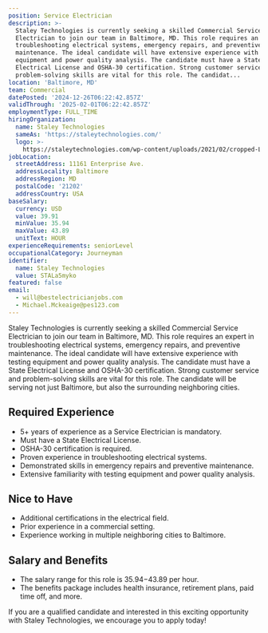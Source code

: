 ```yaml
---
position: Service Electrician
description: >-
  Staley Technologies is currently seeking a skilled Commercial Service
  Electrician to join our team in Baltimore, MD. This role requires an expert in
  troubleshooting electrical systems, emergency repairs, and preventive
  maintenance. The ideal candidate will have extensive experience with testing
  equipment and power quality analysis. The candidate must have a State
  Electrical License and OSHA-30 certification. Strong customer service and
  problem-solving skills are vital for this role. The candidat...
location: 'Baltimore, MD'
team: Commercial
datePosted: '2024-12-26T06:22:42.857Z'
validThrough: '2025-02-01T06:22:42.857Z'
employmentType: FULL_TIME
hiringOrganization:
  name: Staley Technologies
  sameAs: 'https://staleytechnologies.com/'
  logo: >-
    https://staleytechnologies.com/wp-content/uploads/2021/02/cropped-Logo_StaleyTechnologies.png
jobLocation:
  streetAddress: 11161 Enterprise Ave.
  addressLocality: Baltimore
  addressRegion: MD
  postalCode: '21202'
  addressCountry: USA
baseSalary:
  currency: USD
  value: 39.91
  minValue: 35.94
  maxValue: 43.89
  unitText: HOUR
experienceRequirements: seniorLevel
occupationalCategory: Journeyman
identifier:
  name: Staley Technologies
  value: STALa5myko
featured: false
email:
  - will@bestelectricianjobs.com
  - Michael.Mckeaige@pes123.com
---
```




Staley Technologies is currently seeking a skilled Commercial Service Electrician to join our team in Baltimore, MD. This role requires an expert in troubleshooting electrical systems, emergency repairs, and preventive maintenance. The ideal candidate will have extensive experience with testing equipment and power quality analysis. The candidate must have a State Electrical License and OSHA-30 certification. Strong customer service and problem-solving skills are vital for this role. The candidate will be serving not just Baltimore, but also the surrounding neighboring cities.

## Required Experience

- 5+ years of experience as a Service Electrician is mandatory.
- Must have a State Electrical License.
- OSHA-30 certification is required.
- Proven experience in troubleshooting electrical systems.
- Demonstrated skills in emergency repairs and preventive maintenance.
- Extensive familiarity with testing equipment and power quality analysis.

## Nice to Have

- Additional certifications in the electrical field.
- Prior experience in a commercial setting.
- Experience working in multiple neighboring cities to Baltimore.

## Salary and Benefits

- The salary range for this role is $35.94-$43.89 per hour.
- The benefits package includes health insurance, retirement plans, paid time off, and more.

If you are a qualified candidate and interested in this exciting opportunity with Staley Technologies, we encourage you to apply today!